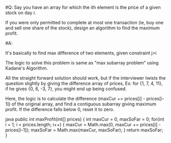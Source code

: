 #Q:
Say you have an array for which the ith element is the price of a given stock on day i.

If you were only permitted to complete at most one transaction (ie, buy one and sell one share of the stock), design an algorithm to find the maximum profit.

#A:

It's basically to find max difference of two elements, given constraint j>i

The logic to solve this problem is same as "max subarray problem" using Kadane's Algorithm. 

All the straight forward solution should work, but if the interviewer twists the question slightly by giving the difference array of prices, Ex: for {1, 7, 4, 11}, if he gives {0, 6, -3, 7}, you might end up being confused.

Here, the logic is to calculate the difference (maxCur += prices[i] - prices[i-1]) of the original array, and find a contiguous subarray giving maximum profit. If the difference falls below 0, reset it to zero.

java
    public int maxProfit(int[] prices) {
        int maxCur = 0, maxSoFar = 0;
        for(int i = 1; i < prices.length; i++) {
            maxCur = Math.max(0, maxCur += prices[i] - prices[i-1]);
            maxSoFar = Math.max(maxCur, maxSoFar);
        }
        return maxSoFar;
    }
